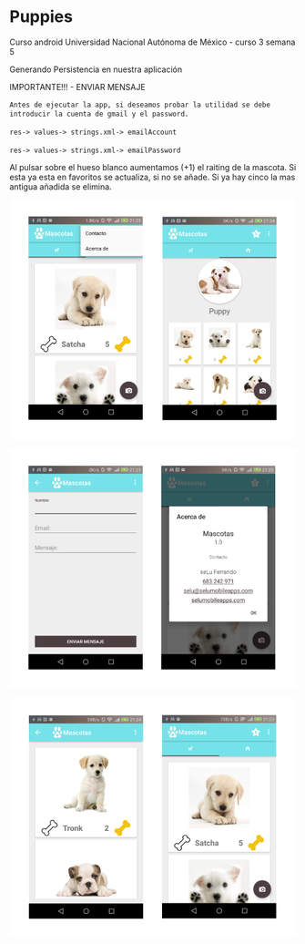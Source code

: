 ﻿# Puppies
Curso android Universidad Nacional Autónoma de México - curso 3 semana 5

Generando Persistencia en nuestra aplicación


IMPORTANTE!!! - ENVIAR MENSAJE

	Antes de ejecutar la app, si deseamos probar la utilidad se debe introducir la cuenta de gmail y el password.

	res-> values-> strings.xml-> emailAccount

	res-> values-> strings.xml-> emailPassword


Al pulsar sobre el hueso blanco aumentamos (+1) el raiting de la mascota. Si esta ya esta en favoritos se actualiza, si no se añade. Si ya hay cinco la mas antigua añadida se elimina.

![Alt text](https://github.com/seLuFerrando/Puppies/blob/week4/app/src/main/res/drawable/screenshot41.png "ViewPager - Options menu – RecyclerView")

![Alt text](https://github.com/seLuFerrando/Puppies/blob/week4/app/src/main/res/drawable/screenshot42.png "Contact Form – JavaMail - About...")

![Alt text](https://github.com/seLuFerrando/Puppies/blob/week4/app/src/main/res/drawable/screenshot43.png "Raiting Mascota – Favorites")

